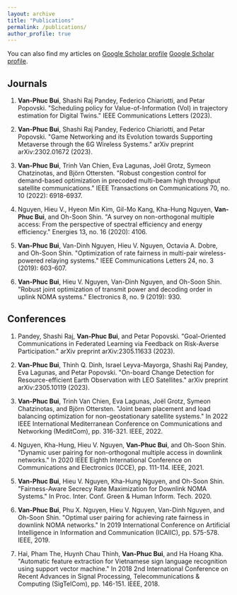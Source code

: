 ```yaml
---
layout: archive
title: "Publications"
permalink: /publications/
author_profile: true
---
```


You can also find my articles on [Google Scholar profile](https://scholar.google.com/citations?user=EwQEzCsAAAAJ&hl=en) <a href="{https://scholar.google.com/citations?user=EwQEzCsAAAAJ&hl=en}"> Google Scholar profile</a>.

<!-- {% include base_path %}

{% for post in site.publications reversed %}
  {% include archive-single.html %}
{% endfor %} -->

## Journals

1. **Van-Phuc Bui**, Shashi Raj Pandey, Federico Chiariotti, and Petar Popovski. "Scheduling policy for Value-of-Information (VoI) in trajectory estimation for Digital Twins." IEEE Communications Letters (2023).
   
   <!-- [Download paper here](http://vanphuc-bui.github.io/files/paper1.pdf) -->

2. **Van-Phuc Bui**, Shashi Raj Pandey, Federico Chiariotti, and Petar Popovski. "Game Networking and its Evolution towards Supporting Metaverse through the 6G Wireless Systems." arXiv preprint arXiv:2302.01672 (2023).

3. **Van-Phuc Bui**, Trinh Van Chien, Eva Lagunas, Joël Grotz, Symeon Chatzinotas, and Björn Ottersten. "Robust congestion control for demand-based optimization in precoded multi-beam high throughput satellite communications." IEEE Transactions on Communications 70, no. 10 (2022): 6918-6937.

3. Nguyen, Hieu V., Hyeon Min Kim, Gil-Mo Kang, Kha-Hung Nguyen, **Van-Phuc Bui**, and Oh-Soon Shin. "A survey on non-orthogonal multiple access: From the perspective of spectral efficiency and energy efficiency." Energies 13, no. 16 (2020): 4106.

2. **Van-Phuc Bui**, Van-Dinh Nguyen, Hieu V. Nguyen, Octavia A. Dobre, and Oh-Soon Shin. "Optimization of rate fairness in multi-pair wireless-powered relaying systems." IEEE Communications Letters 24, no. 3 (2019): 603-607.


1. **Van-Phuc Bui**, Hieu V. Nguyen, Van-Dinh Nguyen, and Oh-Soon Shin. "Robust joint optimization of transmit power and decoding order in uplink NOMA systems." Electronics 8, no. 9 (2019): 930.

## Conferences

1. Pandey, Shashi Raj, **Van-Phuc Bui**, and Petar Popovski. "Goal-Oriented Communications in Federated Learning via Feedback on Risk-Averse Participation." arXiv preprint arXiv:2305.11633 (2023).

6.  **Van-Phuc Bui**, Thinh Q. Dinh, Israel Leyva-Mayorga, Shashi Raj Pandey, Eva Lagunas, and Petar Popovski. "On-board Change Detection for Resource-efficient Earth Observation with LEO Satellites." arXiv preprint arXiv:2305.10119 (2023).

5. **Van-Phuc Bui**, Trinh Van Chien, Eva Lagunas, Joël Grotz, Symeon Chatzinotas, and Björn Ottersten. "Joint beam placement and load balancing optimization for non-geostationary satellite systems." In 2022 IEEE International Mediterranean Conference on Communications and Networking (MeditCom), pp. 316-321. IEEE, 2022.

4. Nguyen, Kha-Hung, Hieu V. Nguyen, **Van-Phuc Bui**, and Oh-Soon Shin. "Dynamic user pairing for non-orthogonal multiple access in downlink networks." In 2020 IEEE Eighth International Conference on Communications and Electronics (ICCE), pp. 111-114. IEEE, 2021.

3. **Van-Phuc Bui**, Hieu V. Nguyen, Kha-Hung Nguyen, and Oh-Soon Shin. "Fairness-Aware Secrecy Rate Maximization for Downlink NOMA Systems." In Proc. Inter. Conf. Green & Human Inform. Tech. 2020.

2. **Van-Phuc Bui**, Phu X. Nguyen, Hieu V. Nguyen, Van-Dinh Nguyen, and Oh-Soon Shin. "Optimal user pairing for achieving rate fairness in downlink NOMA networks." In 2019 International Conference on Artificial Intelligence in Information and Communication (ICAIIC), pp. 575-578. IEEE, 2019.

1. Hai, Pham The, Huynh Chau Thinh, **Van-Phuc Bui**, and Ha Hoang Kha. "Automatic feature extraction for Vietnamese sign language recognition using support vector machine." In 2018 2nd International Conference on Recent Advances in Signal Processing, Telecommunications & Computing (SigTelCom), pp. 146-151. IEEE, 2018.